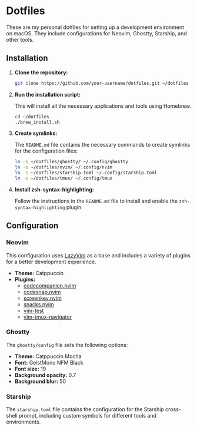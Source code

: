 # Dotfiles

These are my personal dotfiles for setting up a development environment on macOS. They include configurations for Neovim, Ghostty, Starship, and other tools.

## Installation

1. **Clone the repository:**

   ```bash
   git clone https://github.com/your-username/dotfiles.git ~/dotfiles
   ```

2. **Run the installation script:**

   This will install all the necessary applications and tools using Homebrew.

   ```bash
   cd ~/dotfiles
   ./brew_install.sh
   ```

3. **Create symlinks:**

   The `README.md` file contains the necessary commands to create symlinks for the configuration files:

   ```bash
   ln -s ~/dotfiles/ghostty/ ~/.config/ghostty
   ln -s ~/dotfiles/nvim/ ~/.config/nvim
   ln -s ~/dotfiles/starship.toml ~/.config/starship.toml
   ln -s ~/dotfiles/tmux/ ~/.config/tmux
   ```

4. **Install zsh-syntax-highlighting:**

   Follow the instructions in the `README.md` file to install and enable the `zsh-syntax-highlighting` plugin.

## Configuration

### Neovim

This configuration uses [LazyVim](https://lazyvim.github.io/) as a base and includes a variety of plugins for a better development experience.

- **Theme:** Catppuccin
- **Plugins:**
  - [codecompanion.nvim](https://github.com/olimorris/codecompanion.nvim)
  - [codesnap.nvim](https://github.com/mistricky/codesnap.nvim)
  - [screenkey.nvim](https://github.com/NStefan002/screenkey.nvim)
  - [snacks.nvim](https://www.google.com/search?q=https://github.com/mrded/snacks.nvim)
  - [vim-test](https://github.com/vim-test/vim-test)
  - [vim-tmux-navigator](https://github.com/christoomey/vim-tmux-navigator)

### Ghostty

The `ghostty/config` file sets the following options:

- **Theme:** Catppuccin Mocha
- **Font:** GeistMono NFM Black
- **Font size:** 19
- **Background opacity:** 0.7
- **Background blur:** 50

### Starship

The `starship.toml` file contains the configuration for the Starship cross-shell prompt, including custom symbols for different tools and environments.
